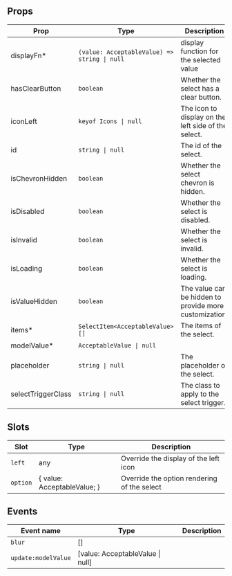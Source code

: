 <!-- This file is automatically generated, do not edit manually. -->

<script setup>
import AppSelectPlayground from './AppSelectPlayground.vue'
</script>

<AppSelectPlayground />

## Props

| Prop | Type | Description | Default |
| ---- | ---- | ----------- | ------- |
| displayFn* | `(value: AcceptableValue) => string \| null` | display function for the selected value |  |
| hasClearButton | `boolean` | Whether the select has a clear button. | `false` |
| iconLeft | `keyof Icons \| null` | The icon to display on the left side of the select. | `null` |
| id | `string \| null` | The id of the select. | `null` |
| isChevronHidden | `boolean` | Whether the select chevron is hidden. | `false` |
| isDisabled | `boolean` | Whether the select is disabled. | `false` |
| isInvalid | `boolean` | Whether the select is invalid. | `false` |
| isLoading | `boolean` | Whether the select is loading. | `false` |
| isValueHidden | `boolean` | The value can be hidden to provide more customization. | `false` |
| items* | `SelectItem<AcceptableValue>[]` | The items of the select. |  |
| modelValue* | `AcceptableValue \| null` |  |  |
| placeholder | `string \| null` | The placeholder of the select. | `null` |
| selectTriggerClass | `string \| null` | The class to apply to the select trigger. |  |


## Slots

| Slot | Type | Description |
| --------- | ---- | ----------- |
| `left` | any | Override the display of the left icon |
| `option` | \{ value: AcceptableValue; \} | Override the option rendering of the select |


## Events

| Event name | Type | Description |
| ---------- | ---- | ----------- |
| `blur` | [] |  |
| `update:modelValue` | [value: AcceptableValue \| null] |  |

